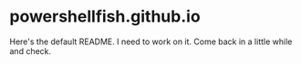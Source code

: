 # powershellfish.github.io

Here's the default README. I need to work on it. Come back in a little while and check.

